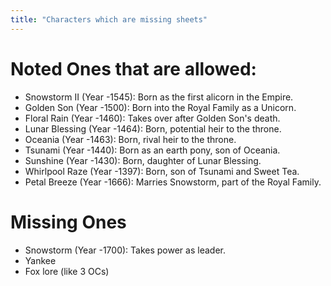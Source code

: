```yaml
---
title: "Characters which are missing sheets"
---
```


# Noted Ones that are allowed:


- Snowstorm II (Year -1545): Born as the first alicorn in the Empire.
- Golden Son (Year -1500): Born into the Royal Family as a Unicorn.
- Floral Rain (Year -1460): Takes over after Golden Son's death.
- Lunar Blessing (Year -1464): Born, potential heir to the throne.
- Oceania (Year -1463): Born, rival heir to the throne.
- Tsunami (Year -1440): Born as an earth pony, son of Oceania.
- Sunshine (Year -1430): Born, daughter of Lunar Blessing.
- Whirlpool Raze (Year -1397): Born, son of Tsunami and Sweet Tea.
- Petal Breeze (Year -1666): Marries Snowstorm, part of the Royal Family.



# Missing Ones
- Snowstorm (Year -1700): Takes power as leader.
- Yankee
- Fox lore (like 3 OCs)

